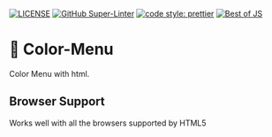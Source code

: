 [![LICENSE](https://img.shields.io/badge/license-MIT-lightgrey.svg)](https://raw.githubusercontent.com/coliff/dark-mode-switch/master/LICENSE)
[![GitHub Super-Linter](https://github.com/coliff/dark-mode-switch/workflows/Lint%20Code%20Base/badge.svg)](https://github.com/marketplace/actions/super-linter)
[![code style: prettier](https://img.shields.io/badge/code_style-prettier-ff69b4.svg?style=flat-square)](https://github.com/prettier/prettier)
[![Best of JS](https://img.shields.io/endpoint?url=https://bestofjs-serverless.now.sh/api/project-badge?fullName=coliff%2Fdark-mode-switch%26since=monthly)](https://bestofjs.org/projects/dark-mode-switch)

# 🎨 Color-Menu
Color Menu with html.


## Browser Support

Works well with all the browsers supported by HTML5
